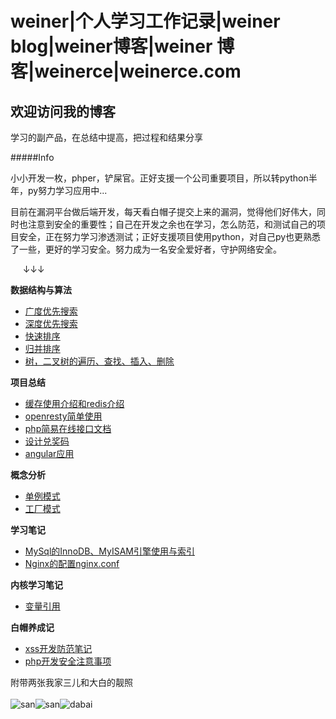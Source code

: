 # weiner|个人学习工作记录|weiner blog|weiner博客|weiner 博客|weinerce|weinerce.com

## 欢迎访问我的博客

学习的副产品，在总结中提高，把过程和结果分享

#####Info

小小开发一枚，phper，铲屎官。正好支援一个公司重要项目，所以转python半年，py努力学习应用中...

目前在漏洞平台做后端开发，每天看白帽子提交上来的漏洞，觉得他们好伟大，同时也注意到安全的重要性；自己在开发之余也在学习，怎么防范，和测试自己的项目安全，正在努力学习渗透测试；正好支援项目使用python，对自己py也更熟悉了一些，更好的学习安全。努力成为一名安全爱好者，守护网络安全。

&nbsp;&nbsp;&nbsp;&nbsp;&nbsp;↓↓↓

**数据结构与算法**

* [广度优先搜索](#!/bfs.md)
* [深度优先搜索](#!/dfs.md)
* [快速排序](#!/quicksort.md)
* [归并排序](#!/merge.md)
* [树，二叉树的遍历、查找、插入、删除](#!/tree.md)

**项目总结**

* [缓存使用介绍和redis介绍](#!/cache_use.md)
* [openresty简单使用](#!/openresty_practice.md)
* [php简易在线接口文档](#!/php_online_note.md)
* [设计兑奖码](#!/code.md)
* [angular应用](#!/angular_1.md)

**概念分析**

* [单例模式](#!/singleton.md)
* [工厂模式](#!/factory.md)

**学习笔记**

* [MySql的InnoDB、MyISAM引擎使用与索引](#!/mysql_index.md)
* [Nginx的配置nginx.conf](#!/nginx_lu.md)

**内核学习笔记**

* [变量引用](#!/php_%26.md)

**白帽养成记**

* [xss开发防范笔记](#!/learn_xss.md)
* [php开发安全注意事项](#!/php_vul1.md)


附带两张我家三儿和大白的靓照<br /><br />
![san](http://ocaya4boy.bkt.clouddn.com/1327A7E9B93CDE189D17FD9FC1BDD712.jpg?imageView2/0/w/300)![san](http://ocaya4boy.bkt.clouddn.com/WechatIMG2.jpeg?imageView2/0/h/300/w/300)![dabai](http://ocaya4boy.bkt.clouddn.com/WechatIMG3.jpeg?imageView2/0/h/300/w/300)<br /><br /><br />

